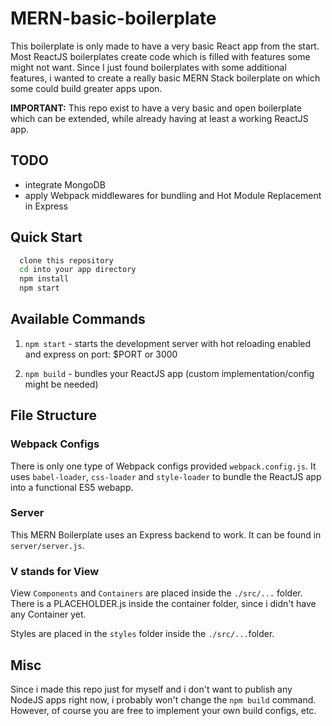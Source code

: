 # MERN-basic-boilerplate

This boilerplate is only made to have a very basic React app from the start. Most ReactJS boilerplates create code which is filled with features
some might not want. Since I just found boilerplates with some additional features, i wanted to create a really basic MERN Stack boilerplate
on which some could build greater apps upon.

**IMPORTANT:** This repo exist to have a very basic and open boilerplate which can be extended, while already having at least a working ReactJS app.

## TODO
- integrate MongoDB
- apply Webpack middlewares for bundling and Hot Module Replacement in Express

## Quick Start

```sh
  clone this repository
  cd into your app directory
  npm install
  npm start
```

## Available Commands

1.  `npm start` - starts the development server with hot reloading enabled and express on port: $PORT or 3000

2.  `npm build` - bundles your ReactJS app (custom implementation/config might be needed)

## File Structure

### Webpack Configs

There is only one type of Webpack configs provided `webpack.config.js`. It uses `babel-loader`, `css-loader` and `style-loader` to bundle the ReactJS app into a functional ES5 webapp.

### Server

This MERN Boilerplate uses an Express backend to work. It can be found in `server/server.js`.

### V stands for View

View `Components` and `Containers` are placed inside the `./src/...` folder. There is a PLACEHOLDER.js inside the container folder, since i didn't have any Container yet.

Styles are placed in the `styles` folder inside the `./src/...`folder.

## Misc

Since i made this repo just for myself and i don't want to publish any NodeJS apps right now, i probably won't change the `npm build` command.
However, of course you are free to implement your own build configs, etc.
